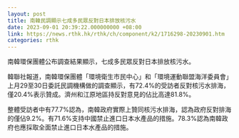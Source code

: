 ```yaml
---
layout: post
title: 南韓民調顯示七成多民眾反對日本排放核污水
date: 2023-09-01 20:39:22.000000000 +08:00
link: https://news.rthk.hk/rthk/ch/component/k2/1716298-20230901.htm
categories: rthk
---
```


南韓環保團體公布調查結果顯示，七成多民眾反對日本排放核污水。

韓聯社報道，南韓環保團體「環境衛生市民中心」和「環境運動聯盟海洋委員會」上月29至30日委託民調機構做的調查顯示，有72.4%的受訪者反對核污水排海，僅20.4%表示贊成。濟州和江原地區持反對意見的佔比高達81.8%。

整體受訪者中有77.7%認為，南韓政府實際上贊同核污水排海，認為政府反對排海的僅佔9.2%。有71.6%支持中國禁止進口日本水產品的措施。78.3%認為南韓政府也應採取全面禁止進口日本水產品的措施。
